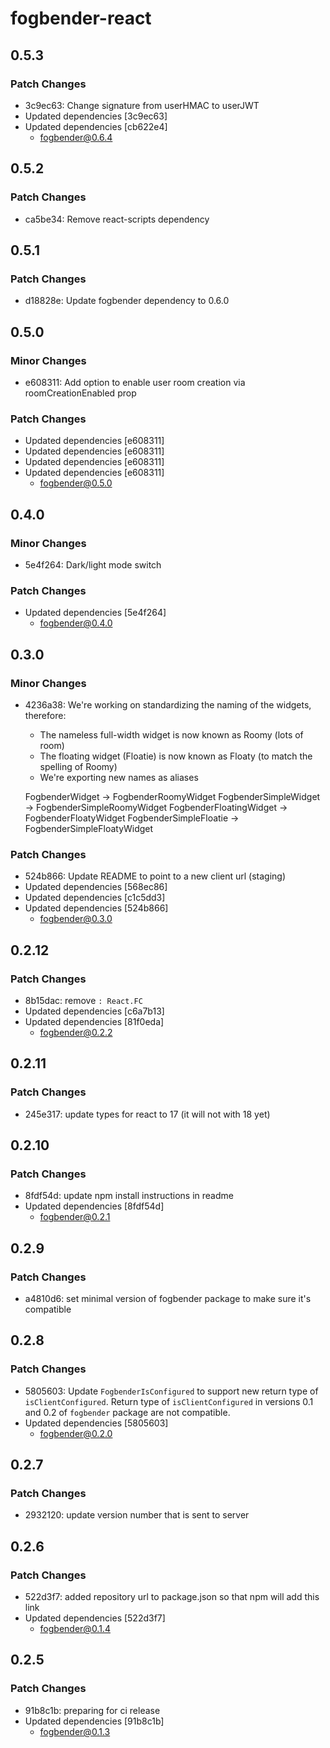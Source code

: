 # fogbender-react

## 0.5.3

### Patch Changes

- 3c9ec63: Change signature from userHMAC to userJWT
- Updated dependencies [3c9ec63]
- Updated dependencies [cb622e4]
  - fogbender@0.6.4

## 0.5.2

### Patch Changes

- ca5be34: Remove react-scripts dependency

## 0.5.1

### Patch Changes

- d18828e: Update fogbender dependency to 0.6.0

## 0.5.0

### Minor Changes

- e608311: Add option to enable user room creation via roomCreationEnabled prop

### Patch Changes

- Updated dependencies [e608311]
- Updated dependencies [e608311]
- Updated dependencies [e608311]
- Updated dependencies [e608311]
  - fogbender@0.5.0

## 0.4.0

### Minor Changes

- 5e4f264: Dark/light mode switch

### Patch Changes

- Updated dependencies [5e4f264]
  - fogbender@0.4.0

## 0.3.0

### Minor Changes

- 4236a38: We're working on standardizing the naming of the widgets, therefore:

  - The nameless full-width widget is now known as Roomy (lots of room)
  - The floating widget (Floatie) is now known as Floaty (to match the spelling of Roomy)
  - We're exporting new names as aliases

  FogbenderWidget -> FogbenderRoomyWidget
  FogbenderSimpleWidget -> FogbenderSimpleRoomyWidget
  FogbenderFloatingWidget -> FogbenderFloatyWidget
  FogbenderSimpleFloatie -> FogbenderSimpleFloatyWidget

### Patch Changes

- 524b866: Update README to point to a new client url (staging)
- Updated dependencies [568ec86]
- Updated dependencies [c1c5dd3]
- Updated dependencies [524b866]
  - fogbender@0.3.0

## 0.2.12

### Patch Changes

- 8b15dac: remove `: React.FC`
- Updated dependencies [c6a7b13]
- Updated dependencies [81f0eda]
  - fogbender@0.2.2

## 0.2.11

### Patch Changes

- 245e317: update types for react to 17 (it will not with 18 yet)

## 0.2.10

### Patch Changes

- 8fdf54d: update npm install instructions in readme
- Updated dependencies [8fdf54d]
  - fogbender@0.2.1

## 0.2.9

### Patch Changes

- a4810d6: set minimal version of fogbender package to make sure it's compatible

## 0.2.8

### Patch Changes

- 5805603: Update `FogbenderIsConfigured` to support new return type of `isClientConfigured`.
  Return type of `isClientConfigured` in versions 0.1 and 0.2 of `fogbender` package are not compatible.
- Updated dependencies [5805603]
  - fogbender@0.2.0

## 0.2.7

### Patch Changes

- 2932120: update version number that is sent to server

## 0.2.6

### Patch Changes

- 522d3f7: added repository url to package.json so that npm will add this link
- Updated dependencies [522d3f7]
  - fogbender@0.1.4

## 0.2.5

### Patch Changes

- 91b8c1b: preparing for ci release
- Updated dependencies [91b8c1b]
  - fogbender@0.1.3
